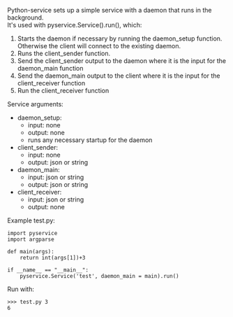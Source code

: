 Python-service sets up a simple service with a daemon that runs in the background.\
It's used with pyservice.Service().run(), which:
1. Starts the daemon if necessary by running the daemon_setup function. Otherwise the client will connect to the existing daemon.
2. Runs the client_sender function.
3. Send the client_sender output to the daemon where it is the input for the daemon_main function
4. Send the daemon_main output to the client where it is the input for the client_receiver function
5. Run the client_receiver function

Service arguments:
- daemon_setup:
  - input: none
  - output: none
  - runs any necessary startup for the daemon
- client_sender:
  - input: none
  - output: json or string
- daemon_main:
  - input: json or string
  - output: json or string
- client_receiver:
  - input: json or string
  - output: none


Example test.py:

```
import pyservice
import argparse

def main(args):
    return int(args[1])+3

if __name__ == "__main__":
    pyservice.Service('test', daemon_main = main).run()
```

Run with:
```
>>> test.py 3
6
```